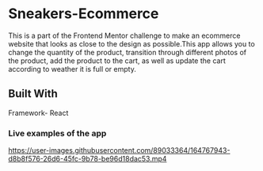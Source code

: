 # Sneakers-Ecommerce

This is a part of the Frontend Mentor challenge to make an ecommerce website that looks as close to the design as possible.This app allows you to change the quantity of the product, transition through different photos of the product, add the product to the cart, as well as update the cart according to weather it is full or empty.

## Built With 

Framework- React

### Live examples of the app




https://user-images.githubusercontent.com/89033364/164767943-d8b8f576-26d6-45fc-9b78-be96d18dac53.mp4

